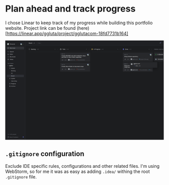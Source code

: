 # Plan ahead and track progress

I chose Linear to keep track of my progress while building this portfolio website.
Project link can be found (here)[https://linear.app/ggluta/project/gglutacom-18fd7731b164]

![linear-project-screenshot](https://raw.githubusercontent.com/ggluta/ggluta.com/main/docs/screenshots/linear-project-ggluta.png)

## `.gitignore` configuration

Exclude IDE specific rules, configurations and other related files. I'm using WebStorm, so for me it was as easy as adding
`.idea/` withing the root `.gitignore` file.